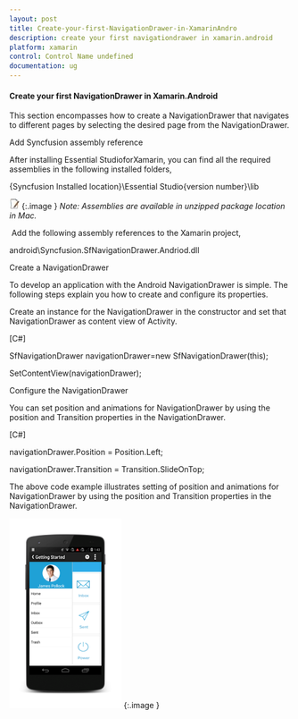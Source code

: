```yaml
---
layout: post
title: Create-your-first-NavigationDrawer-in-XamarinAndro
description: create your first navigationdrawer in xamarin.android
platform: xamarin
control: Control Name undefined
documentation: ug
---
```


#### Create your first NavigationDrawer in Xamarin.Android

This section encompasses how to create a NavigationDrawer that navigates to different pages by selecting the desired page from the NavigationDrawer.  



Add Syncfusion assembly reference

After installing Essential StudioforXamarin, you can find all the required assemblies in the following installed folders,

{Syncfusion Installed location}\Essential Studio\{version number}\lib



![](Create-your-first-NavigationDrawer-in-XamarinAndro_images/Create-your-first-NavigationDrawer-in-XamarinAndro_img1.jpeg)
{:.image }
_Note: Assemblies are available in unzipped package location in Mac._

 Add the following assembly references to the Xamarin project,



android\Syncfusion.SfNavigationDrawer.Andriod.dll





Create a NavigationDrawer

To develop an application with the Android NavigationDrawer is simple. The following steps explain you how to create and configure its properties.

Create an instance for the NavigationDrawer in the constructor and set that NavigationDrawer as content view of Activity. 



[C#]



SfNavigationDrawer navigationDrawer=new SfNavigationDrawer(this);

SetContentView(navigationDrawer);



Configure the NavigationDrawer

You can set position and animations for NavigationDrawer by using the position and Transition properties in the NavigationDrawer. 

[C#]

navigationDrawer.Position = Position.Left;

navigationDrawer.Transition = Transition.SlideOnTop;

The above code example illustrates setting of position and animations for NavigationDrawer by using the position and Transition properties in the NavigationDrawer.

![C:/Users/nijamudeensulaiman/Desktop/slidedrawer (1).png](Create-your-first-NavigationDrawer-in-XamarinAndro_images/Create-your-first-NavigationDrawer-in-XamarinAndro_img2.png)
{:.image }




